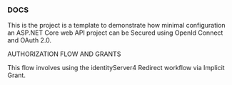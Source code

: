 ### DOCS

This is the project is a template to demonstrate how minimal configuration an ASP.NET Core web API project can be Secured using OpenId Connect and OAuth 2.0.

AUTHORIZATION FLOW AND GRANTS

This flow involves using the identityServer4 Redirect workflow via Implicit Grant.



